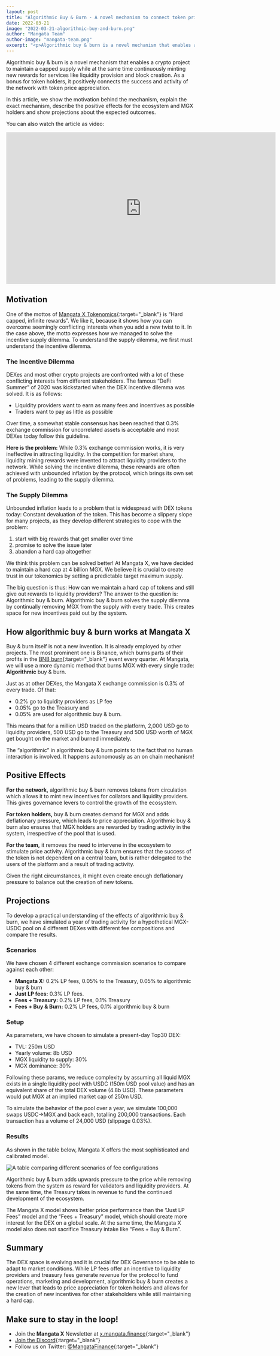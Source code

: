 ```yaml
---
layout: post
title: "Algorithmic Buy & Burn - A novel mechanism to connect token price with success of the protocol"
date: 2022-03-21
image: "2022-03-21-algorithmic-buy-and-burn.png"
author: "Mangata Team"
author-image: "mangata-team.png"
excerpt: "<p>Algorithmic buy & burn is a novel mechanism that enables a crypto project to maintain a capped supply while at the same time continuously minting new rewards for services like liquidity provision and block creation. As a bonus for token holders, it positively connects the success and activity of the network with token price appreciation.</p><p>In this article, we show the motivation behind the mechanism, explain the exact mechanism, describe the positive effects for the ecosystem and MGX holders and show projections about the expected outcomes.</p>"
---
```

Algorithmic buy & burn is a novel mechanism that enables a crypto project to maintain a capped supply while at the same time continuously minting new rewards for services like liquidity provision and block creation. As a bonus for token holders, it positively connects the success and activity of the network with token price appreciation.

In this article, we show the motivation behind the mechanism, explain the exact mechanism, describe the positive effects for the ecosystem and MGX holders and show projections about the expected outcomes.

You can also watch the article as video:
<iframe width="720" height="405" src="https://www.youtube.com/embed/TtedrObjFz0" title="YouTube video player" frameborder="0" allow="accelerometer; autoplay; clipboard-write; encrypted-media; gyroscope; picture-in-picture" allowfullscreen></iframe>

## Motivation

One of the mottos of [Mangata X Tokenomics](https://blog.mangata.finance/blog/2022-02-13-the-mangata-playbook-part-3-tokenomics/){:target="\_blank"} is “Hard capped, infinite rewards”. We like it, because it shows how you can overcome seemingly conflicting interests when you add a new twist to it. In the case above, the motto expresses how we managed to solve the incentive supply dilemma. To understand the supply dilemma, we first must understand the incentive dilemma.

### The Incentive Dilemma

DEXes and most other crypto projects are confronted with a lot of these conflicting interests from different stakeholders. The famous “DeFi Summer” of 2020 was kickstarted when the DEX incentive dilemma was solved. It is as follows:

- Liquidity providers want to earn as many fees and incentives as possible
- Traders want to pay as little as possible

Over time, a somewhat stable consensus has been reached that 0.3% exchange commission for uncorrelated assets is acceptable and most DEXes today follow this guideline.

**Here is the problem:** While 0.3% exchange commission works, it is very ineffective in attracting liquidity. In the competition for market share, liquidity mining rewards were invented to attract liquidity providers to the network. While solving the incentive dilemma, these rewards are often achieved with unbounded inflation by the protocol, which brings its own set of problems, leading to the supply dilemma.

### The Supply Dilemma

Unbounded inflation leads to a problem that is widespread with DEX tokens today: Constant devaluation of the token. This has become a slippery slope for many projects, as they develop different strategies to cope with the problem:

1. start with big rewards that get smaller over time
2. promise to solve the issue later
3. abandon a hard cap altogether

We think this problem can be solved better! At Mangata X, we have decided to maintain a hard cap at 4 billion MGX. We believe it is crucial to create trust in our tokenomics by setting a predictable target maximum supply.

The big question is thus: How can we maintain a hard cap of tokens and still give out rewards to liquidity providers? The answer to the question is: Algorithmic buy & burn. Algorithmic buy & burn solves the supply dilemma by continually removing MGX from the supply with every trade. This creates space for new incentives paid out by the system.

## How algorithmic buy & burn works at Mangata X

Buy & burn itself is not a new invention. It is already employed by other projects. The most prominent one is Binance, which burns parts of their profits in the [BNB burn](https://www.binance.com/en/blog/ecosystem/18th-bnb-burn-421499824684903294){:target="\_blank"} event every quarter. At Mangata, we will use a more dynamic method that burns MGX with every single trade: **Algorithmic** buy & burn.

Just as at other DEXes, the Mangata X exchange commission is 0.3% of every trade. Of that:

- 0.2% go to liquidity providers as LP fee
- 0.05% go to the Treasury and
- 0.05% are used for algorithmic buy & burn.

This means that for a million USD traded on the platform, 2,000 USD go to liquidity providers, 500 USD go to the Treasury and 500 USD worth of MGX get bought on the market and burned immediately.

The “algorithmic” in algorithmic buy & burn points to the fact that no human interaction is involved. It happens autonomously as an on chain mechanism!

## Positive Effects

**For the network,** algorithmic buy & burn removes tokens from circulation which allows it to mint new incentives for collators and liquidity providers. This gives governance levers to control the growth of the ecosystem.

**For token holders,** buy & burn creates demand for MGX and adds deflationary pressure, which leads to price appreciation. Algorithmic buy & burn also ensures that MGX holders are rewarded by trading activity in the system, irrespective of the pool that is used.

**For the team,** it removes the need to intervene in the ecosystem to stimulate price activity. Algorithmic buy & burn ensures that the success of the token is not dependent on a central team, but is rather delegated to the users of the platform and a result of trading activity.

Given the right circumstances, it might even create enough deflationary pressure to balance out the creation of new tokens.

## Projections

To develop a practical understanding of the effects of algorithmic buy & burn, we have simulated a year of trading activity for a hypothetical MGX-USDC pool on 4 different DEXes with different fee compositions and compare the results.

### Scenarios

We have chosen 4 different exchange commission scenarios to compare against each other:

- **Mangata X:** 0.2% LP fees, 0.05% to the Treasury, 0.05% to algorithmic buy & burn
- **Just LP fees:** 0.3% LP fees.
- **Fees + Treasury:** 0.2% LP fees, 0.1% Treasury
- **Fees + Buy & Burn:** 0.2% LP fees, 0.1% algorithmic buy & burn

### Setup

As parameters, we have chosen to simulate a present-day Top30 DEX:

- TVL: 250m USD
- Yearly volume: 8b USD
- MGX liquidity to supply: 30%
- MGX dominance: 30%

Following these params, we reduce complexity by assuming all liquid MGX exists in a single liquidity pool with USDC (150m USD pool value) and has an equivalent share of the total DEX volume (4.8b USD). These parameters would put MGX at an implied market cap of 250m USD.

To simulate the behavior of the pool over a year, we simulate 100,000 swaps USDC→MGX and back each, totalling 200,000 transactions. Each transaction has a volume of 24,000 USD (slippage 0.03%).

### Results

As shown in the table below, Mangata X offers the most sophisticated and calibrated model. 

![A table comparing different scenarios of fee configurations](/assets/posts/2022-03-21-algorithmic-buy-and-burn-simulation.png)

Algorithmic buy & burn adds upwards pressure to the price while removing tokens from the system as reward for validators and liquidity providers. At the same time, the Treasury takes in revenue to fund the continued development of the ecosystem.

The Mangata X model shows better price performance than the “Just LP Fees” model and the “Fees + Treasury” model, which should create more interest for the DEX on a global scale. At the same time, the Mangata X model also does not sacrifice Treasury intake like “Fees + Buy & Burn”.

## Summary

The DEX space is evolving and it is crucial for DEX Governance to be able to adapt to market conditions. While LP fees offer an incentive to liquidity providers and treasury fees generate revenue for the protocol to fund operations, marketing and development, algorithmic buy & burn creates a new lever that leads to price appreciation for token holders and allows for the creation of new incentives for other stakeholders while still maintaining a hard cap.

## Make sure to stay in the loop!
- Join the **Mangata X** Newsletter at [x.mangata.finance](https://x.mangata.finance/){:target="\_blank"}
- [Join the Discord](https://discord.gg/mangata){:target="\_blank"}
- Follow us on Twitter: [@MangataFinance](https://twitter.com/MangataFinance){:target="\_blank"}
